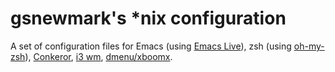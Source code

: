 # gsnewmark's *nix configuration
A set of configuration files for Emacs (using
[Emacs Live](https://github.com/overtone/emacs-live)), zsh (using
[oh-my-zsh](https://github.com/robbyrussell/oh-my-zsh)),
[Conkeror](http://conkeror.org/), [i3 wm](http://i3wm.org/),
[dmenu/xboomx](https://bitbucket.org/dehun/xboomx/wiki/Home). 
